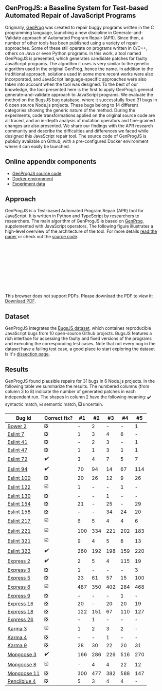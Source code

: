 ## GenProgJS: a Baseline System for Test-based Automated Repair of JavaScript Programs 
Originally, [GenProg](https://squareslab.github.io/genprog-code) was created to repair buggy programs written in the C programming language, launching a new discipline in Generate-and-Validate approach of Automated Program Repair (APR). Since then, a number of other tools has been published using a variety of repair approaches. Some of these still operate on programs written in C/C++, others on Java or even Python programs. In this work, a tool named GenProgJS is presented, which generates candidate patches for faulty JavaScript programs. The algorithm it uses is very similar to the genetic algorithm used in the original GenProg, hence the name. In addition to the traditional approach, solutions used in some more recent works were also incorporated, and JavaScript language-specific approaches were also taken into account when the tool was designed. To the best of our knowledge, the tool presented here is the first to apply GenProg’s general  generate-and-validate approach to JavaScript programs. We evaluate the method on the BugsJS bug database, where it successfully fixed 31 bugs in 6 open source Node.js projects. These bugs belong to 14 different categories showing the generic nature of the method. During the experiments, code transformations applied on the original source code are all traced, and an in-depth analysis of mutation operators and fine-grained changes are also presented. We share our findings with the APR research community and describe the difficulties and differences we faced while designed this JavaScript repair tool. The source code of GenProgJS is publicly available on Github, with a pre-configured Docker environment where it can easily be launched.


## Online appendix components
 - [GenProgJS source code](https://genprogjs.github.io/GenProgJS/)
 - [Docker environment](https://genprogjs.github.io/GenProgJS-Docker/)
 - [Experiment data](https://genprogjs.github.io/experiments/)


## Approach
GenProgJS is a Test-based Automated Program Repair (APR) tool for JavaScript. It is written in Python and TypeScript by researchers to researchers. The main algorithm of GenProgJS is based on [GenProg](https://squareslab.github.io/genprog-code/), supplemented with JavaScript operators. The following figure illustrates a high-level overview of the architecture of the tool. For more details [read the paper](https://github.com/GenProgJS/GenProgJS/blob/master/paper.pdf) or check out the [source code](https://github.com/GenProgJS/GenProgJS).

<object data="./architecture.pdf" type="application/pdf" width="700px" height="300px">
    <embed src="./architecture.pdf">
        <p>This browser does not support PDFs. Please download the PDF to view it: <a href="./architecture.pdf">Download PDF</a>.</p>
    </embed>
</object>


## Dataset
GenProgJS integrates the [BugsJS dataset](https://bugsjs.github.io), which containes reproducible JavaScript bugs from 10 open-source Github projects. BugsJS features a rich interface for accessing the faulty and fixed versions of the programs and executing the corresponding test cases. Note that not every bug in the dataset have a failing test case, a good place to start exploring the dataset is it's [dissection page](https://bugsjs.github.io/dissection/#!/).


## Results
GenProgJS found plausible repairs for 31 bugs in 6 Node.js projects. In the following table we summarize the results. The numbered columns (from column 3 to 8) indicate the number of generated patches in each independent run. The shapes in column 2 have the following meaning: :heavy_check_mark: syntactic match, :ballot_box_with_check: semantic match, :negative_squared_cross_mark: uncertain.

| Bug Id | Correct fix? | #1 | #2 | #3 | #4 | #5 |
|---|---|---|---|---|---|---|
| [Bower 2](https://bugsjs.github.io/dissection/#!/bug/Bower/2) | :negative_squared_cross_mark: | - | 2 | - | - | 1 |
| [Eslint 7](https://bugsjs.github.io/dissection/#!/bug/Eslint/1) | :negative_squared_cross_mark: | 1 | 3 | 4 | 6 | - |
| [Eslint 41](https://bugsjs.github.io/dissection/#!/bug/Eslint/41) | :negative_squared_cross_mark: | - | 2 | 3 | - | 1 |
| [Eslint 47](https://bugsjs.github.io/dissection/#!/bug/Eslint/47) | :negative_squared_cross_mark: | 1 | 1 | 3 | 1 | 1 |
| [Eslint 72](https://bugsjs.github.io/dissection/#!/bug/Eslint/72) | :heavy_check_mark: | 3 | 4 | 7 | 5 | 7 |
| [Eslint 94](https://bugsjs.github.io/dissection/#!/bug/Eslint/94) | :heavy_check_mark: | 70 | 94 | 14 | 67 | 114 |
| [Eslint 100](https://bugsjs.github.io/dissection/#!/bug/Eslint/100) | :negative_squared_cross_mark: | 20 | 26 | 12 | 9 | 26 |
| [Eslint 122](https://bugsjs.github.io/dissection/#!/bug/Eslint/122) | :ballot_box_with_check: | 1 | - | - | 1 | - |
| [Eslint 130](https://bugsjs.github.io/dissection/#!/bug/Eslint/130) | :negative_squared_cross_mark: | - | - | 1 | - | - |
| [Eslint 154](https://bugsjs.github.io/dissection/#!/bug/Eslint/154) | :negative_squared_cross_mark: | 21 | - | 25 | - | 29 |
| [Eslint 158](https://bugsjs.github.io/dissection/#!/bug/Eslint/158) | :negative_squared_cross_mark: | - | - | 34 | 24 | 20 |
| [Eslint 217](https://bugsjs.github.io/dissection/#!/bug/Eslint/217) | :ballot_box_with_check: | 6 | 5 | 4 | 4 | 6 |
| [Eslint 221](https://bugsjs.github.io/dissection/#!/bug/Eslint/221) | :ballot_box_with_check: | 100 | 334 | 221 | 202 | 183 |
| [Eslint 321](https://bugsjs.github.io/dissection/#!/bug/Eslint/321) | :ballot_box_with_check: | 9 | 4 | 5 | 8 | 13 |
| [Eslint 323](https://bugsjs.github.io/dissection/#!/bug/Eslint/323) | :heavy_check_mark: | 260 | 192 | 198 | 159 | 220 |
| [Express 2](https://bugsjs.github.io/dissection/#!/bug/Express/2) | :heavy_check_mark: | 2 | 5 | 4 | 115 | 19 |
| [Express 3](https://bugsjs.github.io/dissection/#!/bug/Express/3) | :negative_squared_cross_mark: | 1 | - | - | - | 3 |
| [Express 5](https://bugsjs.github.io/dissection/#!/bug/Express/5) | :negative_squared_cross_mark: | 23 | 61 | 57 | 15 | 100 |
| [Express 8](https://bugsjs.github.io/dissection/#!/bug/Express/8) | :ballot_box_with_check: | 487 | 350 | 402 | 284 | 468 |
| [Express 9](https://bugsjs.github.io/dissection/#!/bug/Express/9) | :negative_squared_cross_mark: | - | - | - | 1 | - |
| [Express 16](https://bugsjs.github.io/dissection/#!/bug/Express/16) | :negative_squared_cross_mark: | 20 | - | 20 | 20 | 19 |
| [Express 18](https://bugsjs.github.io/dissection/#!/bug/Express/18) | :negative_squared_cross_mark: | 122 | 151 | 67 | 110 | 127 |
| [Express 26](https://bugsjs.github.io/dissection/#!/bug/Express/26) | :negative_squared_cross_mark: | - | 1 | - | - | - |
| [Karma 3](https://bugsjs.github.io/dissection/#!/bug/Karma/3) | :ballot_box_with_check: | 1 | 2 | 3 | 2 | - |
| [Karma 4](https://bugsjs.github.io/dissection/#!/bug/Karma/4) | :negative_squared_cross_mark: | - | - | 1 | - | - |
| [Karma 9](https://bugsjs.github.io/dissection/#!/bug/Karma/9) | :negative_squared_cross_mark: | 28 | 30 | 22 | 20 | 31 |
| [Mongoose 3](https://bugsjs.github.io/dissection/#!/bug/Mongoose/3) | :heavy_check_mark: | 166 | 286 | 226 | 516 | 270 |
| [Mongoose 8](https://bugsjs.github.io/dissection/#!/bug/Mongoose/8) | :ballot_box_with_check: | - | 4 | 4 | 22 | 12 |
| [Mongoose 11](https://bugsjs.github.io/dissection/#!/bug/Mongoose/11) | :negative_squared_cross_mark: | 300 | 477 | 382 | 588 | 147 |
| [Pencilblue 4](https://bugsjs.github.io/dissection/#!/bug/Pencilblue/4) | :negative_squared_cross_mark: | 5 | 3 | 4 | 4 | - |

